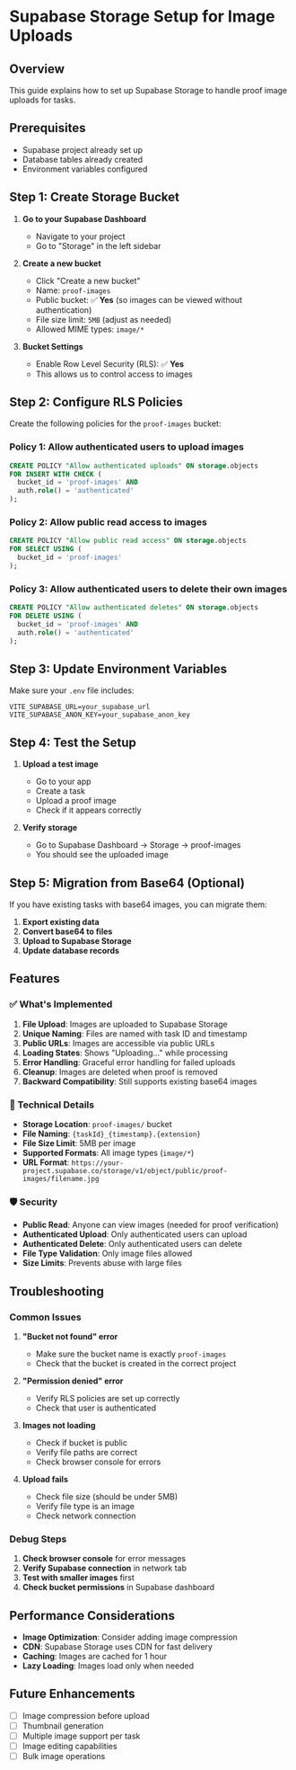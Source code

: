 # Supabase Storage Setup for Image Uploads

## Overview
This guide explains how to set up Supabase Storage to handle proof image uploads for tasks.

## Prerequisites
- Supabase project already set up
- Database tables already created
- Environment variables configured

## Step 1: Create Storage Bucket

1. **Go to your Supabase Dashboard**
   - Navigate to your project
   - Go to "Storage" in the left sidebar

2. **Create a new bucket**
   - Click "Create a new bucket"
   - Name: `proof-images`
   - Public bucket: ✅ **Yes** (so images can be viewed without authentication)
   - File size limit: `5MB` (adjust as needed)
   - Allowed MIME types: `image/*`

3. **Bucket Settings**
   - Enable Row Level Security (RLS): ✅ **Yes**
   - This allows us to control access to images

## Step 2: Configure RLS Policies

Create the following policies for the `proof-images` bucket:

### Policy 1: Allow authenticated users to upload images
```sql
CREATE POLICY "Allow authenticated uploads" ON storage.objects
FOR INSERT WITH CHECK (
  bucket_id = 'proof-images' AND 
  auth.role() = 'authenticated'
);
```

### Policy 2: Allow public read access to images
```sql
CREATE POLICY "Allow public read access" ON storage.objects
FOR SELECT USING (
  bucket_id = 'proof-images'
);
```

### Policy 3: Allow authenticated users to delete their own images
```sql
CREATE POLICY "Allow authenticated deletes" ON storage.objects
FOR DELETE USING (
  bucket_id = 'proof-images' AND 
  auth.role() = 'authenticated'
);
```

## Step 3: Update Environment Variables

Make sure your `.env` file includes:
```env
VITE_SUPABASE_URL=your_supabase_url
VITE_SUPABASE_ANON_KEY=your_supabase_anon_key
```

## Step 4: Test the Setup

1. **Upload a test image**
   - Go to your app
   - Create a task
   - Upload a proof image
   - Check if it appears correctly

2. **Verify storage**
   - Go to Supabase Dashboard → Storage → proof-images
   - You should see the uploaded image

## Step 5: Migration from Base64 (Optional)

If you have existing tasks with base64 images, you can migrate them:

1. **Export existing data**
2. **Convert base64 to files**
3. **Upload to Supabase Storage**
4. **Update database records**

## Features

### ✅ What's Implemented

1. **File Upload**: Images are uploaded to Supabase Storage
2. **Unique Naming**: Files are named with task ID and timestamp
3. **Public URLs**: Images are accessible via public URLs
4. **Loading States**: Shows "Uploading..." while processing
5. **Error Handling**: Graceful error handling for failed uploads
6. **Cleanup**: Images are deleted when proof is removed
7. **Backward Compatibility**: Still supports existing base64 images

### 🔧 Technical Details

- **Storage Location**: `proof-images/` bucket
- **File Naming**: `{taskId}_{timestamp}.{extension}`
- **File Size Limit**: 5MB per image
- **Supported Formats**: All image types (`image/*`)
- **URL Format**: `https://your-project.supabase.co/storage/v1/object/public/proof-images/filename.jpg`

### 🛡️ Security

- **Public Read**: Anyone can view images (needed for proof verification)
- **Authenticated Upload**: Only authenticated users can upload
- **Authenticated Delete**: Only authenticated users can delete
- **File Type Validation**: Only image files allowed
- **Size Limits**: Prevents abuse with large files

## Troubleshooting

### Common Issues

1. **"Bucket not found" error**
   - Make sure the bucket name is exactly `proof-images`
   - Check that the bucket is created in the correct project

2. **"Permission denied" error**
   - Verify RLS policies are set up correctly
   - Check that user is authenticated

3. **Images not loading**
   - Check if bucket is public
   - Verify file paths are correct
   - Check browser console for errors

4. **Upload fails**
   - Check file size (should be under 5MB)
   - Verify file type is an image
   - Check network connection

### Debug Steps

1. **Check browser console** for error messages
2. **Verify Supabase connection** in network tab
3. **Test with smaller images** first
4. **Check bucket permissions** in Supabase dashboard

## Performance Considerations

- **Image Optimization**: Consider adding image compression
- **CDN**: Supabase Storage uses CDN for fast delivery
- **Caching**: Images are cached for 1 hour
- **Lazy Loading**: Images load only when needed

## Future Enhancements

- [ ] Image compression before upload
- [ ] Thumbnail generation
- [ ] Multiple image support per task
- [ ] Image editing capabilities
- [ ] Bulk image operations
